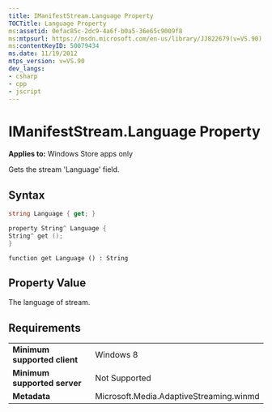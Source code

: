 ```yaml
---
title: IManifestStream.Language Property
TOCTitle: Language Property
ms:assetid: 0efac85c-2dc9-4a6f-b0a5-36e65c9009f8
ms:mtpsurl: https://msdn.microsoft.com/en-us/library/JJ822679(v=VS.90)
ms:contentKeyID: 50079434
ms.date: 11/19/2012
mtps_version: v=VS.90
dev_langs:
- csharp
- cpp
- jscript
---
```


# IManifestStream.Language Property

**Applies to:** Windows Store apps only

Gets the stream 'Language' field.

## Syntax

```csharp
string Language { get; }
```

```cpp
property String^ Language {
String^ get ();
}
```

```jscript
function get Language () : String
```

## Property Value

The language of stream.

## Requirements

|||
|--- |--- |
|**Minimum supported client**|Windows 8|
|**Minimum supported server**|Not Supported|
|**Metadata**|Microsoft.Media.AdaptiveStreaming.winmd|

